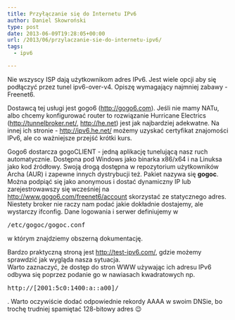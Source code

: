```yaml
---
title: Przyłączanie się do Internetu IPv6
author: Daniel Skowroński
type: post
date: 2013-06-09T19:28:05+00:00
url: /2013/06/przylaczanie-sie-do-internetu-ipv6/
tags:
  - ipv6

---
```

Nie wszyscy ISP dają użytkownikom adres IPv6. Jest wiele opcji aby się podłączyć przez tunel ipv6-over-v4. Opiszę wymagający najmniej zabawy - Freenet6.  
<!--break-->

  
Dostawcą tej usługi jest gogo6 (http://gogo6.com). Jeśli nie mamy NATu, albo chcemy konfigurować router to rozwiązanie Hurricane Electrics (http://tunnelbroker.net/, http://he.net) jest jak najbardziej adekwatne. Na innej ich stronie - http://ipv6.he.net/ możemy uzyskać certyfikat znajomości IPv6, ale co ważniejsze przejść krótki kurs.

Gogo6 dostarcza gogoCLIENT - jedną aplikację tunelującą nasz ruch automatycznie. Dostępna pod Windows jako binarka x86/x64 i na Linuksa jako kod źródłowy. Swoją drogą dostępna w repozytorium użytkowników Archa (AUR) i zapewne innych dystrybucji też. Pakiet nazywa się **gogoc**. Można podpiąć się jako anonymous i dostać dynamiczny IP lub zarejestrowawszy się wcześniej na http://www.gogo6.com/freenet6/account skorzystać ze statycznego adres. Niestety broker nie raczy nam podać jakie dokładnie dostajemy, ale wystarczy ifconfig. Dane logowania i serwer definiujemy w 

<pre class="EnlighterJSRAW bash">/etc/gogoc/gogoc.conf</pre>

w którym znajdziemy obszerną dokumentację.

Bardzo praktyczną stroną jest http://test-ipv6.com/, gdzie możemy sprawdzić jak wygląda nasza sytuacja.  
Warto zaznaczyć, że dostęp do stron WWW używając ich adresu IPv6 odbywa się poprzez podanie go w nawiasach kwadratowych np.

<pre style="display:inline">http://[2001:5c0:1400:a::a00]/</pre>

. Warto oczywiście dodać odpowiednie rekordy AAAA w swoim DNSie, bo trochę trudniej spamiętać 128-bitowy adres 😉